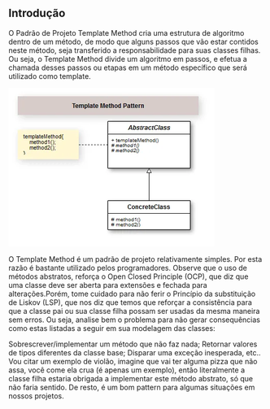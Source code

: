 ## Introdução

O Padrão de Projeto Template Method cria uma estrutura de algoritmo dentro de um método, de modo que alguns passos que vão estar contidos neste método, seja transferido a responsabilidade para suas classes filhas.  Ou seja, o Template Method divide um algoritmo em passos, e efetua a chamada desses passos ou etapas em um método específico que será utilizado como template.

![alt text](image.png)


O Template Method é um padrão de projeto relativamente simples. Por esta razão é  bastante utilizado pelos programadores.  Observe que o uso de métodos abstratos, reforça o Open Closed Principle (OCP), que diz que uma classe deve ser aberta para extensões e fechada para alterações.Porém, tome cuidado para não ferir o Princípio da substituição de Liskov (LSP), que nos diz que temos que reforçar a consistência para que a classe pai ou sua classe filha possam ser usadas da mesma maneira sem erros. Ou seja, analise bem  o problema para não gerar consequências como estas listadas a seguir em sua modelagem das classes:

Sobrescrever/implementar um método que não faz nada;
Retornar valores de tipos diferentes da classe base;
Disparar uma exceção inesperada, etc..
Vou citar um exemplo de violão, imagine que vai ter alguma pizza que não assa, você come ela crua (é apenas um exemplo), então literalmente a classe filha estaria obrigada a implementar este método abstrato, só que não faria sentido.  De resto, é um bom pattern para algumas situações em nossos projetos. 